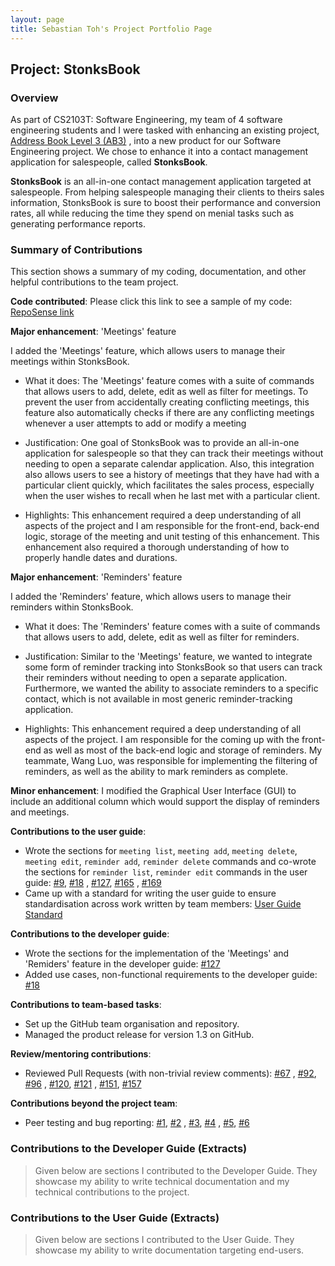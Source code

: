 ```yaml
---
layout: page
title: Sebastian Toh's Project Portfolio Page
---
```


## Project: StonksBook

### Overview

As part of CS2103T: Software Engineering, my team of 4 software engineering students and I were tasked with enhancing an existing project, [Address Book Level 3 (AB3)](https://github.com/nus-cs2103-AY1920S1/addressbook-level3)
, into a new product for our Software Engineering project. We chose to enhance it into a contact management application for salespeople, called **StonksBook**.

**StonksBook** is an all-in-one contact management application targeted at salespeople. 
From helping salespeople managing their clients to theirs sales information, StonksBook is sure to boost their performance and conversion rates, all while reducing the time they spend on menial tasks such as generating performance reports.

### Summary of Contributions

This section shows a summary of my coding, documentation, and other helpful contributions to the team project.

**Code contributed**: Please click this link to see a sample of my code: [RepoSense link](https://nus-cs2103-ay2021s1.github.io/tp-dashboard/#breakdown=true&search=sebastiantoh&sort=groupTitle&sortWithin=title&since=2020-08-14&timeframe=commit&mergegroup=&groupSelect=groupByRepos&checkedFileTypes=docs~functional-code~test-code~other&tabOpen=true&tabType=authorship&tabAuthor=sebastiantoh&tabRepo=AY2021S1-CS2103T-T11-1%2Ftp%5Bmaster%5D&authorshipIsMergeGroup=false&authorshipFileTypes=docs~functional-code~test-code~other)

**Major enhancement**: 'Meetings' feature

I added the 'Meetings' feature, which allows users to manage their meetings within StonksBook.

* What it does: The 'Meetings' feature comes with a suite of commands that allows users to add, delete, edit as
 well as filter for meetings. To prevent the user from accidentally creating conflicting meetings, this feature also
  automatically checks if there are any conflicting meetings whenever a user attempts to add or modify a meeting
  
* Justification: One goal of StonksBook was to provide an all-in-one application for salespeople so that they
 can track their meetings without needing to open a separate calendar application. Also, this integration also
  allows users to see a history of meetings that they have had with a particular client quickly, which
   facilitates the sales process, especially when the user wishes to recall when he last met with a particular
    client. 
    
* Highlights: This enhancement required a deep understanding of all aspects of the project and I am responsible for the
 front-end, back-end logic, storage of the meeting and unit testing of this enhancement. This enhancement also
  required a thorough understanding of how to properly handle dates and durations.

**Major enhancement**: 'Reminders' feature

I added the 'Reminders' feature, which allows users to manage their reminders within StonksBook.

* What it does: The 'Reminders' feature comes with a suite of commands that allows users to add, delete, edit as
 well as filter for reminders.
 
* Justification: Similar to the 'Meetings' feature, we wanted to integrate some form of reminder tracking into
 StonksBook so that users can track their reminders without needing to open a separate application. Furthermore, we
  wanted the ability to associate reminders to a specific contact, which is not available in most generic reminder-tracking application.
  
* Highlights: This enhancement required a deep understanding of all aspects of the project. I am responsible for the
 coming up with the front-end as well as most of the back-end logic and storage of reminders. My teammate, Wang Luo, was
   responsible for implementing the filtering of reminders, as well as the ability to mark reminders as complete.

**Minor enhancement**: I modified the Graphical User Interface (GUI) to include an additional column which would support the display of
 reminders and meetings.
   
**Contributions to the user guide**:
- Wrote the sections for `meeting list`, `meeting add`, `meeting delete`, `meeting edit`, `reminder add`, 
`reminder delete` commands and co-wrote the sections for `reminder list`, `reminder edit` commands in the user
 guide: [#9](https://github.com/AY2021S1-CS2103T-T11-1/tp/pull/9), [#18](https://github.com/AY2021S1-CS2103T-T11-1/tp/pull/18)
 , [#127](https://github.com/AY2021S1-CS2103T-T11-1/tp/pull/127), [#165](https://github.com/AY2021S1-CS2103T-T11-1/tp/pull/165)
 , [#169](https://github.com/AY2021S1-CS2103T-T11-1/tp/pull/169)
- Came up with a standard for writing the user guide to ensure standardisation across work written by team members: [User Guide Standard](https://github.com/AY2021S1-CS2103T-T11-1/tp/issues/64#issuecomment-717080176)

**Contributions to the developer guide**:
- Wrote the sections for the implementation of the 'Meetings' and 'Remiders' feature in the developer guide: [#127](https://github.com/AY2021S1-CS2103T-T11-1/tp/pull/127)
- Added use cases, non-functional requirements to the developer guide: [#18](https://github.com/AY2021S1-CS2103T-T11-1/tp/pull/18)

**Contributions to team-based tasks**:
- Set up the GitHub team organisation and repository.
- Managed the product release for version 1.3 on GitHub.

**Review/mentoring contributions**:
- Reviewed Pull Requests (with non-trivial review comments): [#67](https://github.com/AY2021S1-CS2103T-T11-1/tp/pull/67)
, [#92](https://github.com/AY2021S1-CS2103T-T11-1/tp/pull/92), [#96](https://github.com/AY2021S1-CS2103T-T11-1/tp/pull/96)
, [#120](https://github.com/AY2021S1-CS2103T-T11-1/tp/pull/120), [#121](https://github.com/AY2021S1-CS2103T-T11-1/tp/pull/121)
, [#151](https://github.com/AY2021S1-CS2103T-T11-1/tp/pull/151), [#157](https://github.com/AY2021S1-CS2103T-T11-1/tp/pull/157)

**Contributions beyond the project team**:
- Peer testing and bug reporting: [#1](https://github.com/sebastiantoh/ped/issues/1), [#2](https://github.com/sebastiantoh/ped/issues/2)
, [#3](https://github.com/sebastiantoh/ped/issues/3), [#4](https://github.com/sebastiantoh/ped/issues/4)
, [#5](https://github.com/sebastiantoh/ped/issues/5), [#6](https://github.com/sebastiantoh/ped/issues/6)

### Contributions to the Developer Guide (Extracts)

> Given below are sections I contributed to the Developer Guide. They showcase my ability to write technical documentation and my technical contributions to the project.



### Contributions to the User Guide (Extracts)

> Given below are sections I contributed to the User Guide. They showcase my ability to write documentation targeting end-users.


